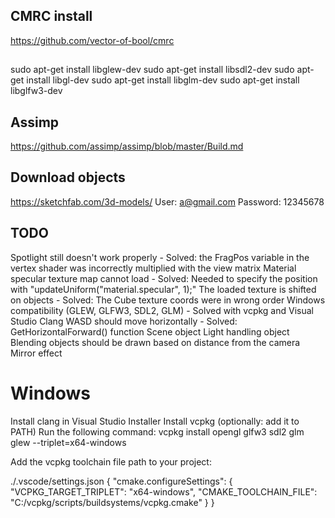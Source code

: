 
## CMRC install
https://github.com/vector-of-bool/cmrc


## 
sudo apt-get install libglew-dev
sudo apt-get install libsdl2-dev
sudo apt-get install libgl-dev
sudo apt-get install libglm-dev
sudo apt-get install libglfw3-dev

## Assimp
https://github.com/assimp/assimp/blob/master/Build.md

## Download objects
https://sketchfab.com/3d-models/
User: a@gmail.com
Password: 12345678

## TODO

Spotlight still doesn't work properly          - Solved: the FragPos variable in the vertex shader was incorrectly multiplied with the view matrix
Material specular texture map cannot load      - Solved: Needed to specify the position with "updateUniform("material.specular", 1);"
The loaded texture is shifted on objects       - Solved: The Cube texture coords were in wrong order
Windows compatibility (GLEW, GLFW3, SDL2, GLM) - Solved with vcpkg and Visual Studio Clang
WASD should move horizontally                  - Solved: GetHorizontalForward() function
Scene object 
Light handling object
Blending objects should be drawn based on distance from the camera
Mirror effect

# Windows

Install clang in Visual Studio Installer
Install vcpkg (optionally: add it to PATH)
Run the following command: vcpkg install opengl glfw3 sdl2 glm glew --triplet=x64-windows

Add the vcpkg toolchain file path to your project:

./.vscode/settings.json
{
  "cmake.configureSettings": {
    "VCPKG_TARGET_TRIPLET": "x64-windows",
    "CMAKE_TOOLCHAIN_FILE": "C:/vcpkg/scripts/buildsystems/vcpkg.cmake"
  }
}


